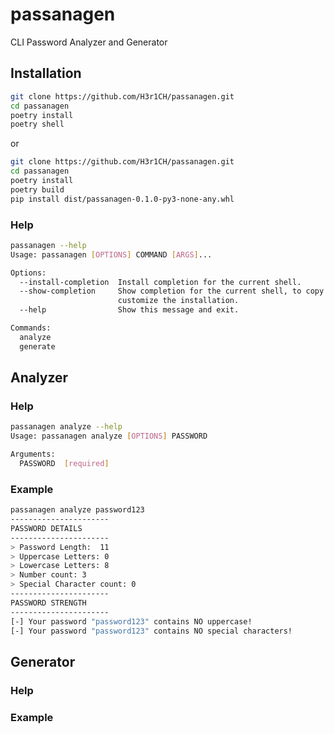 # passanagen
CLI Password Analyzer and Generator

## Installation
```bash
git clone https://github.com/H3r1CH/passanagen.git
cd passanagen
poetry install
poetry shell
```
or
```bash
git clone https://github.com/H3r1CH/passanagen.git
cd passanagen
poetry install
poetry build
pip install dist/passanagen-0.1.0-py3-none-any.whl
```

### Help
```bash
passanagen --help        
Usage: passanagen [OPTIONS] COMMAND [ARGS]...

Options:
  --install-completion  Install completion for the current shell.
  --show-completion     Show completion for the current shell, to copy it or
                        customize the installation.
  --help                Show this message and exit.

Commands:
  analyze
  generate
```

## Analyzer

### Help
```bash
passanagen analyze --help
Usage: passanagen analyze [OPTIONS] PASSWORD

Arguments:
  PASSWORD  [required]
```

### Example
```bash
passanagen analyze password123 
----------------------
PASSWORD DETAILS
----------------------
> Password Length:  11
> Uppercase Letters: 0
> Lowercase Letters: 8
> Number count: 3
> Special Character count: 0
----------------------
PASSWORD STRENGTH
----------------------
[-] Your password "password123" contains NO uppercase!
[-] Your password "password123" contains NO special characters!
```

## Generator

### Help

### Example
